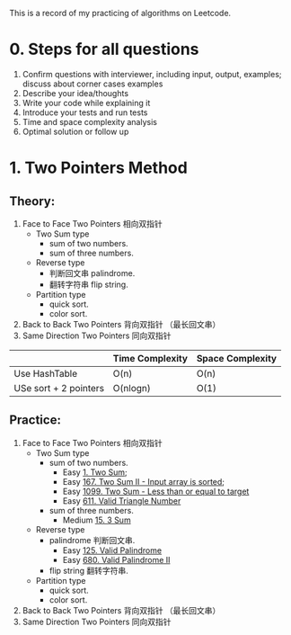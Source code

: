 This is a record of my practicing of algorithms on Leetcode.

# 0. Steps for all questions

1. Confirm questions with interviewer, including input, output, examples; discuss about corner cases examples
2. Describe your idea/thoughts
3. Write your code while explaining it
4. Introduce your tests and run tests 
5. Time and space complexity analysis
6. Optimal solution or follow up

# 1. Two Pointers Method

## Theory:

1. Face to Face Two Pointers 相向双指针 
   - Two Sum type
     - sum of two numbers. 
     - sum of three numbers. 
   - Reverse type     
     - 判断回文串 palindrome. 
     - 翻转字符串 flip string. 
   - Partition type
     - quick sort. 
     - color sort.
2. Back to Back Two Pointers 背向双指针 （最长回文串）
3. Same Direction Two Pointers 同向双指针  


||Time Complexity|Space Complexity|
|-|-|-|
|Use HashTable| O(n)|O(n)|
|USe sort + 2 pointers|O(nlogn)|O(1)|



  
## Practice:

1. Face to Face Two Pointers 相向双指针 
   - Two Sum type
     - sum of two numbers.  
       - Easy [1. Two Sum](leetcode/1.twosum.md); 
       - Easy [167. Two Sum II - Input array is sorted](leetcode/167.Two_Sum_II_Input_array_is_sorted.md);  
       - Easy [1099. Two Sum - Less than or equal to target](leetcode/1099.Two_Sum_Less_than_or_equal_to_target.md) 
       - Easy [611. Valid Triangle Number](leetcode/611.Valid_Triangle_Number.md) 
     - sum of three numbers. 
       - Medium [15. 3 Sum](leetcode/15.3sum.md)
   - Reverse type     
     - palindrome 判断回文串. 
       - Easy [125. Valid Palindrome](leetcode/125.Valid_Palindrome.md) 
       - Easy [680. Valid Palindrome II](leetcode/680.Valid_Palindrome_II.md) 
     - flip string 翻转字符串. 
   - Partition type
     - quick sort.
     - color sort.
2. Back to Back Two Pointers 背向双指针 （最长回文串）
3. Same Direction Two Pointers 同向双指针  
